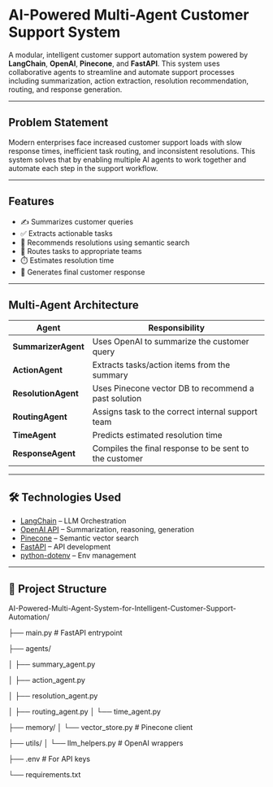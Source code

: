 # AI-Powered Multi-Agent Customer Support System

A modular, intelligent customer support automation system powered by **LangChain**, **OpenAI**, **Pinecone**, and **FastAPI**. This system uses collaborative agents to streamline and automate support processes including summarization, action extraction, resolution recommendation, routing, and response generation.

---

## Problem Statement

Modern enterprises face increased customer support loads with slow response times, inefficient task routing, and inconsistent resolutions. This system solves that by enabling multiple AI agents to work together and automate each step in the support workflow.

---

## Features

- ✍️ Summarizes customer queries  
- ✅ Extracts actionable tasks  
- 🧠 Recommends resolutions using semantic search  
- 🔀 Routes tasks to appropriate teams  
- ⏱️ Estimates resolution time  
- 💬 Generates final customer response  

---

##  Multi-Agent Architecture

| Agent                 | Responsibility                                         |
|----------------------|---------------------------------------------------------|
| **SummarizerAgent**  | Uses OpenAI to summarize the customer query             |
| **ActionAgent**      | Extracts tasks/action items from the summary            |
| **ResolutionAgent**  | Uses Pinecone vector DB to recommend a past solution    |
| **RoutingAgent**     | Assigns task to the correct internal support team       |
| **TimeAgent**        | Predicts estimated resolution time                      |
| **ResponseAgent**    | Compiles the final response to be sent to the customer  |

---

## 🛠️ Technologies Used

- [LangChain](https://www.langchain.com/) – LLM Orchestration  
- [OpenAI API](https://openai.com) – Summarization, reasoning, generation  
- [Pinecone](https://www.pinecone.io/) – Semantic vector search  
- [FastAPI](https://fastapi.tiangolo.com/) – API development  
- [python-dotenv](https://pypi.org/project/python-dotenv/) – Env management  

---

## 📁 Project Structure

AI-Powered-Multi-Agent-System-for-Intelligent-Customer-Support-Automation/

├── main.py                  # FastAPI entrypoint

├── agents/

│   ├── summary_agent.py

│   ├── action_agent.py

│   ├── resolution_agent.py

│   ├── routing_agent.py
│   └── time_agent.py

├── memory/
│   └── vector_store.py      # Pinecone client

├── utils/
│   └── llm_helpers.py       # OpenAI wrappers

├── .env                     # For API keys

└── requirements.txt

